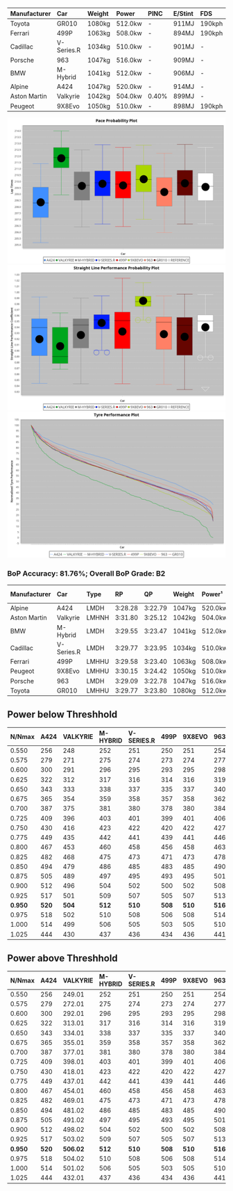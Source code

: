 | Manufacturer | Car        | Weight | Power   | PINC    | E/Stint | FDS     |
|:-|:-|:-|:-|:-|:-|:-|
| Toyota       | GR010      | 1080kg | 512.0kw |    -    | 911MJ   | 190kph  |
| Ferrari      | 499P       | 1063kg | 508.0kw |    -    | 894MJ   | 190kph  |
| Cadillac     | V-Series.R | 1034kg | 510.0kw |    -    | 901MJ   |    -    |
| Porsche      | 963        | 1047kg | 516.0kw |    -    | 909MJ   |    -    |
| BMW          | M-Hybrid   | 1041kg | 512.0kw |    -    | 906MJ   |    -    |
| Alpine       | A424       | 1047kg | 520.0kw |    -    | 914MJ   |    -    |
| Aston Martin | Valkyrie   | 1042kg | 504.0kw | 0.40%   | 899MJ   |    -    |
| Peugeot      | 9X8Evo     | 1050kg | 510.0kw |    -    | 898MJ   | 190kph  |

![PACECHART](./IMG/CUSTOM.png)
![STRAIGHTLINEPERFORMANCECHART](./IMG/CUSTOM_sp.png)
![TYREPERFORMANCECHART](./IMG/CUSTOM_tw.png)

### BoP Accuracy: 81.76%; Overall BoP Grade: B2
| Manufacturer | Car        | Type  | RP      | QP      | Weight | Power¹  | Threshhold | PINC    | Power²   | E/Stint | AVG Vmax  | FDS     | RDLC | L/Stint | BOP-Grade | Model Accuracy | Model Points | Match% | SimDiff |
|:-|:-|:-|:-|:-|:-|:-|:-|:-|:-|:-|:-|:-|:-|:-|:-|:-|:-|:-|:-|
| Alpine       | A424       | LMDH  | 3:28.28 | 3:22.79 | 1047kg | 520.0kw | 210.0kph   |    -    | 520.00kw |  914MJ  | 321.37kph |    -    | 1.03 | 12      | -D1       | 96.10%         | 2390         | 65.72% | +0.07   |
| Aston Martin | Valkyrie   | LMHNH | 3:31.80 | 3:25.12 | 1042kg | 504.0kw | 250.0kph   | 0.40%   | 506.00kw |  899MJ  | 317.90kph |    -    | 1.04 | 12      | +Ω1       | 100.00%        | 466          | 30.69% | #       |
| BMW          | M-Hybrid   | LMDH  | 3:29.55 | 3:23.47 | 1041kg | 512.0kw | 210.0kph   |    -    | 512.00kw |  906MJ  | 322.03kph |    -    | 1.03 | 12      | -A2       | 100.00%        | 3339         | 94.88% | +0.19   |
| Cadillac     | V-Series.R | LMDH  | 3:29.77 | 3:23.95 | 1034kg | 510.0kw | 210.0kph   |    -    | 510.00kw |  901MJ  | 324.21kph |    -    | 1.04 | 12      | ~A1       | 99.56%         | 5841         | 98.43% | -0.01   |
| Ferrari      | 499P       | LMHHU | 3:29.58 | 3:23.40 | 1063kg | 508.0kw | 210.0kph   |    -    | 508.00kw |  894MJ  | 321.38kph | 190kph  | 1.05 | 12      | ~A1       | 99.57%         | 7417         | 98.07% | +0.42   |
| Peugeot      | 9X8Evo     | LMHHU | 3:30.15 | 3:24.42 | 1050kg | 510.0kw | 210.0kph   |    -    | 510.00kw |  898MJ  | 330.63kph | 190kph  | 1.01 | 12      | +B2       | 100.00%        | 1891         | 80.16% | +0.36   |
| Porsche      | 963        | LMDH  | 3:29.09 | 3:22.78 | 1047kg | 516.0kw | 210.0kph   |    -    | 516.00kw |  909MJ  | 322.40kph |    -    | 1.03 | 12      | -B1       | 98.39%         | 16118        | 86.20% | +0.42   |
| Toyota       | GR010      | LMHHU | 3:29.77 | 3:23.80 | 1080kg | 512.0kw | 210.0kph   |    -    | 512.00kw |  911MJ  | 319.37kph | 190kph  | 1.02 | 12      | ~A1       | 99.90%         | 5196         | 99.98% | +0.36   |

## Power below Threshhold
| N/Nmax    | A424    | VALKYRIE | M-HYBRID | V-SERIES.R | 499P    | 9X8EVO  | 963     | GR010   |
|:-|:-|:-|:-|:-|:-|:-|:-|:-|
|  0.550    |  256    |  248     |  252     |  251       |  250    |  251    |  254    |  252    |
|  0.575    |  279    |  271     |  275     |  274       |  273    |  274    |  277    |  275    |
|  0.600    |  300    |  291     |  296     |  295       |  293    |  295    |  298    |  296    |
|  0.625    |  322    |  312     |  317     |  316       |  314    |  316    |  319    |  317    |
|  0.650    |  343    |  333     |  338     |  337       |  335    |  337    |  340    |  338    |
|  0.675    |  365    |  354     |  359     |  358       |  357    |  358    |  362    |  359    |
|  0.700    |  387    |  375     |  381     |  380       |  378    |  380    |  384    |  381    |
|  0.725    |  409    |  396     |  403     |  401       |  399    |  401    |  406    |  403    |
|  0.750    |  430    |  416     |  423     |  422       |  420    |  422    |  427    |  423    |
|  0.775    |  449    |  435     |  442     |  441       |  439    |  441    |  446    |  442    |
|  0.800    |  467    |  453     |  460     |  458       |  456    |  458    |  463    |  460    |
|  0.825    |  482    |  468     |  475     |  473       |  471    |  473    |  478    |  475    |
|  0.850    |  494    |  479     |  486     |  485       |  483    |  485    |  490    |  486    |
|  0.875    |  505    |  489     |  497     |  495       |  493    |  495    |  501    |  497    |
|  0.900    |  512    |  496     |  504     |  502       |  500    |  502    |  508    |  504    |
|  0.925    |  517    |  501     |  509     |  507       |  505    |  507    |  513    |  509    |
| **0.950** | **520** | **504**  | **512**  | **510**    | **508** | **510** | **516** | **512** |
|  0.975    |  518    |  502     |  510     |  508       |  506    |  508    |  514    |  510    |
|  1.000    |  514    |  499     |  506     |  505       |  503    |  505    |  510    |  506    |
|  1.025    |  444    |  430     |  437     |  436       |  434    |  436    |  441    |  437    |

## Power above Threshhold
| N/Nmax    | A424    | VALKYRIE   | M-HYBRID | V-SERIES.R | 499P    | 9X8EVO  | 963     | GR010   |
|:-|:-|:-|:-|:-|:-|:-|:-|:-|
|  0.550    |  256    |  249.01    |  252     |  251       |  250    |  251    |  254    |  252    |
|  0.575    |  279    |  272.01    |  275     |  274       |  273    |  274    |  277    |  275    |
|  0.600    |  300    |  292.01    |  296     |  295       |  293    |  295    |  298    |  296    |
|  0.625    |  322    |  313.01    |  317     |  316       |  314    |  316    |  319    |  317    |
|  0.650    |  343    |  334.01    |  338     |  337       |  335    |  337    |  340    |  338    |
|  0.675    |  365    |  355.01    |  359     |  358       |  357    |  358    |  362    |  359    |
|  0.700    |  387    |  377.01    |  381     |  380       |  378    |  380    |  384    |  381    |
|  0.725    |  409    |  398.01    |  403     |  401       |  399    |  401    |  406    |  403    |
|  0.750    |  430    |  418.01    |  423     |  422       |  420    |  422    |  427    |  423    |
|  0.775    |  449    |  437.01    |  442     |  441       |  439    |  441    |  446    |  442    |
|  0.800    |  467    |  454.01    |  460     |  458       |  456    |  458    |  463    |  460    |
|  0.825    |  482    |  469.01    |  475     |  473       |  471    |  473    |  478    |  475    |
|  0.850    |  494    |  481.02    |  486     |  485       |  483    |  485    |  490    |  486    |
|  0.875    |  505    |  491.02    |  497     |  495       |  493    |  495    |  501    |  497    |
|  0.900    |  512    |  498.02    |  504     |  502       |  500    |  502    |  508    |  504    |
|  0.925    |  517    |  503.02    |  509     |  507       |  505    |  507    |  513    |  509    |
| **0.950** | **520** | **506.02** | **512**  | **510**    | **508** | **510** | **516** | **512** |
|  0.975    |  518    |  504.02    |  510     |  508       |  506    |  508    |  514    |  510    |
|  1.000    |  514    |  501.02    |  506     |  505       |  503    |  505    |  510    |  506    |
|  1.025    |  444    |  432.01    |  437     |  436       |  434    |  436    |  441    |  437    |
